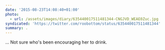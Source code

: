 ```yaml
---
date: '2015-08-23T14:08:40+01:00'
photo:
  - url: /assets/images/diary/635440017511481344-CNGJVD_WEAE0Zuc.jpg
syndicated: 'https://twitter.com/roobottom/status/635440017511481344'
summary: .
---
```

... Not sure who's been encouraging her to drink. 
